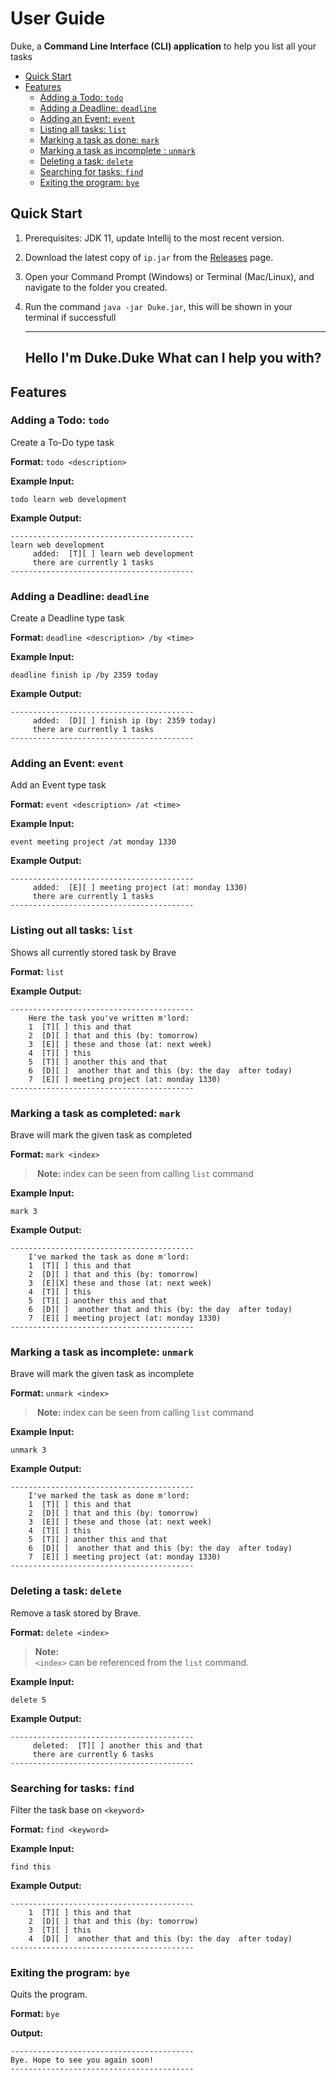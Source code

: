 # User Guide

Duke, a **Command Line Interface (CLI) application** to help you list all your tasks

-   [Quick Start](#quick-start)
-   [Features](#features)
    -   [Adding a Todo: `todo`](#adding-a-todo-todo)
    -   [Adding a Deadline: `deadline`](#adding-a-deadline-deadline)
    -   [Adding an Event: `event`](#adding-an-event-event)
    -   [Listing all tasks: `list`](#listing-out-all-tasks-list)
    -   [Marking a task as done: `mark`](#marking-a-task-as-completed-mark)
    -   [Marking a task as incomplete : `unmark`](#marking-a-task-as-incomplete-unmark)
    -   [Deleting a task: `delete`](#deleting-a-task-delete)
    -   [Searching for tasks: `find`](#searching-for-tasks-find)
    -   [Exiting the program: `bye`](#exiting-the-program-bye)

## Quick Start

1. Prerequisites: JDK 11, update Intellij to the most recent version.
2. Download the latest copy of `ip.jar` from the [Releases](https://github.com/cristoforows/ip/releases) page.
3. Open your Command Prompt (Windows) or Terminal (Mac/Linux), and navigate to the folder you created.
4. Run the command `java -jar Duke.jar`, this will be shown in your terminal if successfull


    -----------------------------------------
    Hello I'm Duke.Duke
    What can I help you with?
    -----------------------------------------


## Features

### Adding a Todo: `todo`

Create a To-Do type task

**Format:** `todo <description>`

**Example Input:**

```
todo learn web development
```

**Example Output:**

```
-----------------------------------------
learn web development
     added:  [T][ ] learn web development
     there are currently 1 tasks 
-----------------------------------------
```

### Adding a Deadline: `deadline`

Create a Deadline type task

**Format:** `deadline <description> /by <time>`

**Example Input:**

```
deadline finish ip /by 2359 today
```

**Example Output:**

```
-----------------------------------------
     added:  [D][ ] finish ip (by: 2359 today)
     there are currently 1 tasks 
-----------------------------------------
```

### Adding an Event: `event`

Add an Event type task

**Format:** `event <description> /at <time>`

**Example Input:**

```
event meeting project /at monday 1330
```

**Example Output:**

```
-----------------------------------------
     added:  [E][ ] meeting project (at: monday 1330)
     there are currently 1 tasks 
-----------------------------------------
```

### Listing out all tasks: `list`

Shows all currently stored task by Brave

**Format:** `list`

**Example Output:**

```
-----------------------------------------
    Here the task you've written m'lord:
    1  [T][ ] this and that
    2  [D][ ] that and this (by: tomorrow)
    3  [E][ ] these and those (at: next week)
    4  [T][ ] this
    5  [T][ ] another this and that
    6  [D][ ]  another that and this (by: the day  after today)
    7  [E][ ] meeting project (at: monday 1330)
-----------------------------------------
```

### Marking a task as completed: `mark`

Brave will mark the given task as completed

**Format:** `mark <index>`

> **️ Note:** index can be seen from calling `list` command

**Example Input:**

```
mark 3
```

**Example Output:**

```
-----------------------------------------
    I've marked the task as done m'lord:
    1  [T][ ] this and that
    2  [D][ ] that and this (by: tomorrow)
    3  [E][X] these and those (at: next week)
    4  [T][ ] this
    5  [T][ ] another this and that
    6  [D][ ]  another that and this (by: the day  after today)
    7  [E][ ] meeting project (at: monday 1330)
-----------------------------------------

```

### Marking a task as incomplete: `unmark`

Brave will mark the given task as incomplete

**Format:** `unmark <index>`

> **️ Note:** index can be seen from calling `list` command

**Example Input:**

```
unmark 3
```

**Example Output:**

```
-----------------------------------------
    I've marked the task as done m'lord:
    1  [T][ ] this and that
    2  [D][ ] that and this (by: tomorrow)
    3  [E][ ] these and those (at: next week)
    4  [T][ ] this
    5  [T][ ] another this and that
    6  [D][ ]  another that and this (by: the day  after today)
    7  [E][ ] meeting project (at: monday 1330)
-----------------------------------------
```

### Deleting a task: `delete`

Remove a task stored by Brave.

**Format:** `delete <index>`

> **Note:**  
> `<index>` can be referenced from the `list` command.

**Example Input:**

```
delete 5
```

**Example Output:**

```
-----------------------------------------
     deleted:  [T][ ] another this and that
     there are currently 6 tasks 
-----------------------------------------
```

### Searching for tasks: `find`

Filter the task base on `<keyword>`

**Format:** `find <keyword>`

**Example Input:**

```
find this
```

**Example Output:**

```
-----------------------------------------
    1  [T][ ] this and that
    2  [D][ ] that and this (by: tomorrow)
    3  [T][ ] this
    4  [D][ ]  another that and this (by: the day  after today)
-----------------------------------------
```

### Exiting the program: `bye`

Quits the program.

**Format:** `bye`

**Output:**

```
-----------------------------------------
Bye. Hope to see you again soon!
-----------------------------------------
```
